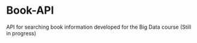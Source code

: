 # Book-API
API for searching book information developed for the Big Data course (Still in progress)
